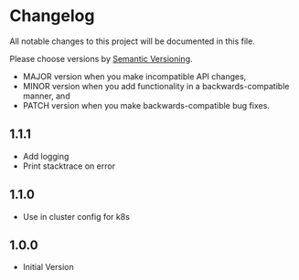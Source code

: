 # Changelog

All notable changes to this project will be documented in this file.

Please choose versions by [Semantic Versioning](http://semver.org/).

* MAJOR version when you make incompatible API changes,
* MINOR version when you add functionality in a backwards-compatible manner, and
* PATCH version when you make backwards-compatible bug fixes.

## 1.1.1

- Add logging
- Print stacktrace on error

## 1.1.0

- Use in cluster config for k8s

## 1.0.0

- Initial Version
